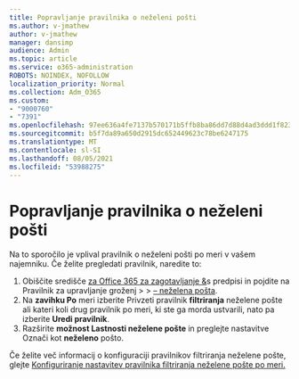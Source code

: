 ```yaml
---
title: Popravljanje pravilnika o neželeni pošti
ms.author: v-jmathew
author: v-jmathew
manager: dansimp
audience: Admin
ms.topic: article
ms.service: o365-administration
ROBOTS: NOINDEX, NOFOLLOW
localization_priority: Normal
ms.collection: Adm_O365
ms.custom:
- "9000760"
- "7391"
ms.openlocfilehash: 97ee636a4fe7137b570171b5ffb8ba86dd7d88d4ad3ddd1f823cfb3937c61c5b
ms.sourcegitcommit: b5f7da89a650d2915dc652449623c78be6247175
ms.translationtype: MT
ms.contentlocale: sl-SI
ms.lasthandoff: 08/05/2021
ms.locfileid: "53988275"
---
```

# <a name="fix-anti-spam-policy"></a>Popravljanje pravilnika o neželeni pošti

Na to sporočilo je vplival pravilnik o neželeni pošti po meri v vašem najemniku. Če želite pregledati pravilnik, naredite to:

1. Obiščite središče [za Office 365 za zagotavljanje &](https://go.microsoft.com/fwlink/p/?linkid=2077143)s predpisi in pojdite na Pravilnik za upravljanje groženj  >    >  [– neželena pošta](https://go.microsoft.com/fwlink/?linkid=2101518).
2. Na **zavihku Po** meri izberite Privzeti pravilnik **filtriranja** neželene pošte ali kateri koli drug pravilnik po meri, ki ste ga morda ustvarili, nato pa izberite **Uredi pravilnik**.
3. Razširite **možnost Lastnosti neželene pošte** in preglejte nastavitve Označi kot **neželeno** pošto.

Če želite več informacij o konfiguraciji pravilnikov filtriranja neželene pošte, glejte [Konfiguriranje nastavitev pravilnika filtriranja neželene pošte po meri.](https://go.microsoft.com/fwlink/?linkid=2101054)
